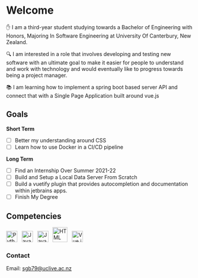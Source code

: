 
# Welcome

✋ I am a third-year student studying towards a Bachelor of Engineering with Honors, Majoring In Software Engineering at University Of Canterbury, New Zealand.

🔍 I am interested in a role that involves developing and testing new software with an ultimate goal to make it easier for people to understand and work with technology and would eventually like to progress towards being a project manager.

📚 I am learning how to implement a spring boot based server API and connect that with a Single Page Application built around vue.js

## Goals

**Short Term**
- [ ] Better my understanding around CSS 
- [ ] Learn how to use Docker in a CI/CD pipeline  

**Long Term**

- [ ] Find an Internship Over Summer 2021-22
- [ ] Build and Setup a Local Data Server From Scratch
- [ ] Build a vuetify plugin that provides autocompletion and documentation within jetbrains apps. 
- [ ] Finish My Degree

## Competencies

<img src="https://upload.wikimedia.org/wikipedia/commons/c/c3/Python-logo-notext.svg" alt="Python" width ="30px"/> &nbsp; <img src="https://upload.wikimedia.org/wikipedia/en/3/30/Java_programming_language_logo.svg" alt="Java" width="30px"/> &nbsp; <img src="https://upload.wikimedia.org/wikipedia/commons/d/d4/Javascript-shield.svg" alt="Javascript" width="30px"/> &nbsp; <img src="https://upload.wikimedia.org/wikipedia/commons/6/61/HTML5_logo_and_wordmark.svg" alt="HTML" width="40px"/> &nbsp; <img src="https://upload.wikimedia.org/wikipedia/commons/9/95/Vue.js_Logo_2.svg" alt="Vue.js" width ="30px"/>

### Contact
Email: sgb79@uclive.ac.nz
